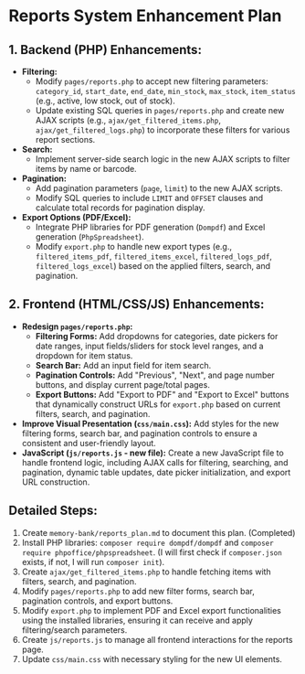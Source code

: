 # Reports System Enhancement Plan

## 1. Backend (PHP) Enhancements:

*   **Filtering:**
    *   Modify `pages/reports.php` to accept new filtering parameters: `category_id`, `start_date`, `end_date`, `min_stock`, `max_stock`, `item_status` (e.g., active, low stock, out of stock).
    *   Update existing SQL queries in `pages/reports.php` and create new AJAX scripts (e.g., `ajax/get_filtered_items.php`, `ajax/get_filtered_logs.php`) to incorporate these filters for various report sections.
*   **Search:**
    *   Implement server-side search logic in the new AJAX scripts to filter items by name or barcode.
*   **Pagination:**
    *   Add pagination parameters (`page`, `limit`) to the new AJAX scripts.
    *   Modify SQL queries to include `LIMIT` and `OFFSET` clauses and calculate total records for pagination display.
*   **Export Options (PDF/Excel):**
    *   Integrate PHP libraries for PDF generation (`Dompdf`) and Excel generation (`PhpSpreadsheet`).
    *   Modify `export.php` to handle new export types (e.g., `filtered_items_pdf`, `filtered_items_excel`, `filtered_logs_pdf`, `filtered_logs_excel`) based on the applied filters, search, and pagination.

## 2. Frontend (HTML/CSS/JS) Enhancements:

*   **Redesign `pages/reports.php`:**
    *   **Filtering Forms:** Add dropdowns for categories, date pickers for date ranges, input fields/sliders for stock level ranges, and a dropdown for item status.
    *   **Search Bar:** Add an input field for item search.
    *   **Pagination Controls:** Add "Previous", "Next", and page number buttons, and display current page/total pages.
    *   **Export Buttons:** Add "Export to PDF" and "Export to Excel" buttons that dynamically construct URLs for `export.php` based on current filters, search, and pagination.
*   **Improve Visual Presentation (`css/main.css`):** Add styles for the new filtering forms, search bar, and pagination controls to ensure a consistent and user-friendly layout.
*   **JavaScript (`js/reports.js` - new file):** Create a new JavaScript file to handle frontend logic, including AJAX calls for filtering, searching, and pagination, dynamic table updates, date picker initialization, and export URL construction.

## Detailed Steps:

1.  Create `memory-bank/reports_plan.md` to document this plan. (Completed)
2.  Install PHP libraries: `composer require dompdf/dompdf` and `composer require phpoffice/phpspreadsheet`. (I will first check if `composer.json` exists, if not, I will run `composer init`).
3.  Create `ajax/get_filtered_items.php` to handle fetching items with filters, search, and pagination.
4.  Modify `pages/reports.php` to add new filter forms, search bar, pagination controls, and export buttons.
5.  Modify `export.php` to implement PDF and Excel export functionalities using the installed libraries, ensuring it can receive and apply filtering/search parameters.
6.  Create `js/reports.js` to manage all frontend interactions for the reports page.
7.  Update `css/main.css` with necessary styling for the new UI elements.
